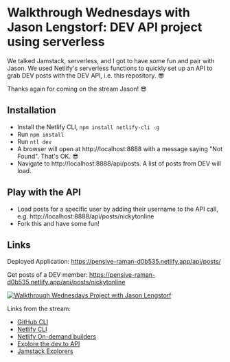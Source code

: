 # Walkthrough Wednesdays with Jason Lengstorf: DEV API project using serverless

We talked Jamstack, serverless, and I got to have some fun and pair with Jason. We used Netlify's serverless functions to quickly set up an API to grab DEV posts with the DEV API, i.e. this repository. 😎

Thanks again for coming on the stream Jason! 😎

## Installation

* Install the Netlify CLI, `npm install netlify-cli -g`
* Run `npm install`
* Run `ntl dev`
* A browser will open at http://localhost:8888 with a message saying "Not Found". That's OK. 😎
* Navigate to http://localhost:8888/api/posts. A list of posts from DEV will load.

## Play with the API

* Load posts for a specific user by adding their username to the API call, e.g. http://localhost:8888/api/posts/nickytonline
* Fork this and have some fun!

## Links

Deployed Application: https://pensive-raman-d0b535.netlify.app/api/posts/

Get posts of a DEV member: https://pensive-raman-d0b535.netlify.app/api/posts/nickytonline

[![Walkthrough Wednesdays Project with Jason Lengstorf](https://img.youtube.com/vi/dXr0iJE10tQ/0.jpg)](https://www.youtube.com/watch?v=dXr0iJE10tQ)

Links from the stream:

* [GitHub CLI](https://github.com/cli/cli#installation)
* [Netlify CLI](https://docs.netlify.com/cli/get-started)
* [Netlify On-demand builders](https://docs.netlify.com/configure-builds/on-demand-builders)
* [Explore the dev.to API](https://docs.forem.com/api)
* [Jamstack Explorers](https://explorers.netlify.com)
